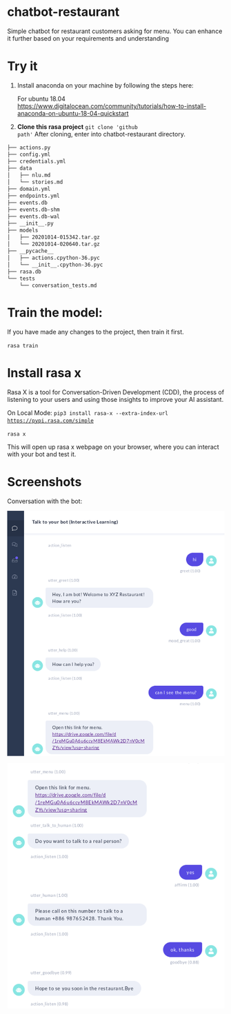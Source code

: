 # chatbot-restaurant

Simple chatbot for restaurant customers asking for menu.
You can enhance it further based on your requirements and understanding


# Try it
1. Install anaconda on your machine by following the steps here:

    For ubuntu 18.04
    https://www.digitalocean.com/community/tutorials/how-to-install-anaconda-on-ubuntu-18-04-quickstart

2. <b>Clone this rasa project</b>
 <code>git clone 'github path'</code>
  After cloning, enter into chatbot-restaurant directory. 
```
├── actions.py
├── config.yml
├── credentials.yml
├── data
│   ├── nlu.md
│   └── stories.md
├── domain.yml
├── endpoints.yml
├── events.db
├── events.db-shm
├── events.db-wal
├── __init__.py
├── models
│   ├── 20201014-015342.tar.gz
│   └── 20201014-020640.tar.gz
├── __pycache__
│   ├── actions.cpython-36.pyc
│   └── __init__.cpython-36.pyc
├── rasa.db
└── tests
    └── conversation_tests.md
```

 # Train the model:
  If you have made any changes to the project, then train it first.
  
  `rasa train`
  
# Install <b>rasa x</b>
  Rasa X is a tool for Conversation-Driven Development (CDD), the process of listening to your users and using those insights to improve your AI assistant.

  On Local Mode:
  <code>pip3 install rasa-x --extra-index-url https://pypi.rasa.com/simple</code>

  `rasa x`
  
  This will open up rasa x webpage on your browser, where you can interact with your bot and test it.
  


# Screenshots

Conversation with the bot: 

![alt text](https://github.com/Sheenam3/chatbot-restaurant/blob/master/screenshots/bot1.png "Bot 1")


![alt text](https://github.com/Sheenam3/chatbot-restaurant/blob/master/screenshots/bot2.png "Bot 1")




